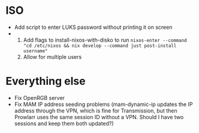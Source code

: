 # ISO

- Add script to enter LUKS password without printing it on screen
- 1. Add flags to install-nixos-with-disko to run `nixos-enter --command "cd /etc/nixos && nix develop --command just post-install username"`
  2. Allow for multiple users

# Everything else

- Fix OpenRGB server
- Fix MAM IP address seeding problems (mam-dynamic-ip updates the IP address through
    the VPN, which is fine for Transmission, but then Prowlarr uses the same session
    ID without a VPN. Should I have two sessions and keep them both updated?)
